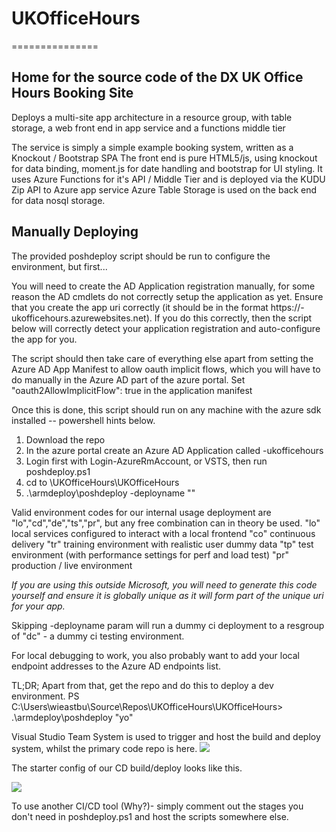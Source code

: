 # UKOfficeHours
===============

Home for the source code of the DX UK Office Hours Booking Site
---------------------------------------------------------------

Deploys a multi-site app architecture in a resource group, with table storage, a web front end in app service and a functions middle tier

The service is simply a simple example booking system, written as a Knockout / Bootstrap SPA
The front end is pure HTML5/js, using knockout for data binding, moment.js for date handling and bootstrap for UI styling.
It uses Azure Functions for it's API / Middle Tier and is deployed via the KUDU Zip API to Azure app service
Azure Table Storage is used on the back end for data nosql storage.

Manually Deploying
------------------

The provided poshdeploy script should be run to configure the environment, but first...

You will need to create the AD Application registration manually, for some reason the AD cmdlets do not correctly setup the application as yet. 
Ensure that you create the app uri correctly (it should be in the format https://<environmentcode>-ukofficehours.azurewebsites.net).
If you do this correctly, then the script below will correctly detect your application registration and auto-configure the app for you.

The script should then take care of everything else apart from setting the Azure AD App Manifest to allow oauth implicit flows, which you will have to do manually in the Azure AD part of the azure portal. Set "oauth2AllowImplicitFlow": true in the application manifest

Once this is done, this script should run on any machine with the azure sdk installed -- powershell hints below.

1. Download the repo
2. In the azure portal create an Azure AD Application called <environmentcode>-ukofficehours
3. Login first with Login-AzureRmAccount, or VSTS, then run poshdeploy.ps1
4. cd to <Repo>\UKOfficeHours\UKOfficeHours
5. .\armdeploy\poshdeploy -deployname "<environmentcode>"

Valid environment codes for our internal usage deployment are "lo","cd","de","ts","pr", but any free combination can in theory be used.
"lo" local services configured to interact with a local frontend
"co" continuous delivery
"tr" training environment with realistic user dummy data
"tp" test environment (with performance settings for perf and load test)
"pr" production / live environment

*If you are using this outside Microsoft, you will need to generate this code yourself and ensure it is globally unique as it will form part of the unique uri for your app.*

Skipping -deployname param will run a dummy ci deployment to a resgroup of "dc" - a dummy ci testing environment.

For local debugging to work, you also probably want to add your local endpoint addresses to the Azure AD endpoints list.

TL;DR; Apart from that, get the repo and do this to deploy a dev environment.
PS C:\Users\wieastbu\Source\Repos\UKOfficeHours\UKOfficeHours> .\armdeploy\poshdeploy "yo" 

Visual Studio Team System is used to trigger and host the build and deploy system, whilst the primary code repo is here.
<img src="https://dxukprogrammatic.visualstudio.com/_apis/public/build/definitions/fe221f9a-c953-4f87-8184-d1d51aec1f9e/1/badge">

The starter config of our CD build/deploy looks like this. 

<img src="https://raw.githubusercontent.com/dxuk/UKOfficeHours/master/ARMDeploy/allyouneed.PNG">





To use another CI/CD tool (Why?)- simply comment out the stages you don't need in poshdeploy.ps1 and host the scripts somewhere else.